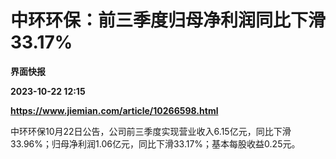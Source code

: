 # 中环环保：前三季度归母净利润同比下滑33.17%
**界面快报**

**2023-10-22 12:15**

**https://www.jiemian.com/article/10266598.html**

中环环保10月22日公告，公司前三季度实现营业收入6.15亿元，同比下滑33.96%；归母净利润1.06亿元，同比下滑33.17%；基本每股收益0.25元。